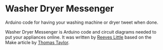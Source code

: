 Washer Dryer Messenger
=======

Arduino code for having your washing machine or dryer tweet when done.

Washer Dryer Messenger is Arduino code and circuit diagrams needed to put your appliances online. It was written by [Reeves Little](https://twitter.com/reeves) based on the Make article by [Thomas Taylor](http://makezine.com/projects/make-34/the-dryer-messenger/).

